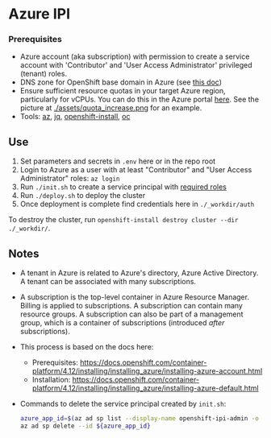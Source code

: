 # Azure IPI

### Prerequisites

- Azure account (aka subscription) with permission to create a service account
  with 'Contributor' and 'User Access Administrator' privileged (tenant) roles.
- DNS zone for OpenShift base domain in Azure (see [this doc](https://docs.openshift.com/container-platform/4.12/installing/installing_azure/installing-azure-account.html#installation-azure-network-config_installing-azure-account))
- Ensure sufficient resource quotas in your target Azure region, particularly
for vCPUs. You can do this in the Azure portal [here](https://portal.azure.com/#view/Microsoft_Azure_Capacity/QuotaMenuBlade/~/myQuotas).
See the picture at [./assets/quota_increase.png](./assets/quota_increase.png) for an example.
- Tools: [az](https://learn.microsoft.com/en-us/cli/azure/install-azure-cli), [jq](https://stedolan.github.io/jq/download/), [openshift-install](https://console.redhat.com/openshift/downloadshttps://console.redhat.com/openshift/downloads#tool-x86_64-openshift-install), [oc](https://console.redhat.com/openshift/downloadshttps://console.redhat.com/openshift/downloads#tool-oc)

## Use

1. Set parameters and secrets in `.env` here or in the repo root
1. Login to Azure as a user with at least "Contributor" and "User Access Administrator" roles: `az login`
1. Run `./init.sh` to create a service principal with [required roles](https://docs.openshift.com/container-platform/4.12/installing/installing_azure/installing-azure-account.html#installation-azure-permissions_installing-azure-account)
1. Run `./deploy.sh` to deploy the cluster
1. Once deployment is complete find credentials here in `./_workdir/auth`

To destroy the cluster, run `openshift-install destroy cluster --dir ./_workdir/`.

## Notes

- A tenant in Azure is related to Azure's directory, Azure Active Directory. A tenant can be associated with many subscriptions.
- A subscription is the top-level container in Azure Resource Manager. Billing is applied to subscriptions. A subscription can contain many resource groups. A subscription can also be part of a management group, which is a container of subscriptions (introduced _after_ subscriptions).
- This process is based on the docs here:
  - Prerequisites: <https://docs.openshift.com/container-platform/4.12/installing/installing_azure/installing-azure-account.html>
  - Installation: <https://docs.openshift.com/container-platform/4.12/installing/installing_azure/installing-azure-default.html>
- Commands to delete the service principal created by `init.sh`:

  ```bash
  azure_app_id=$(az ad sp list --display-name openshift-ipi-admin -o json | jq -r '.[0].appId')
  az ad sp delete --id ${azure_app_id}
  ```